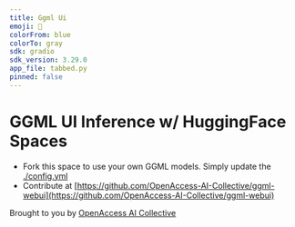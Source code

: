 ```yaml
---
title: Ggml Ui
emoji: 🏃
colorFrom: blue
colorTo: gray
sdk: gradio
sdk_version: 3.29.0
app_file: tabbed.py
pinned: false
---
```


# GGML UI Inference w/ HuggingFace Spaces

- Fork this space to use your own GGML models. Simply update the [./config.yml](./config.yml) 
- Contribute at [https://github.com/OpenAccess-AI-Collective/ggml-webui](https://github.com/OpenAccess-AI-Collective/ggml-webui)

Brought to you by [OpenAccess AI Collective](https://github.com/OpenAccess-AI-Collective)
